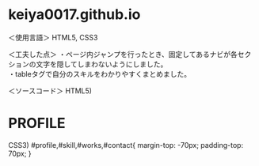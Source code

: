 # keiya0017.github.io
＜使用言語＞
HTML5, CSS3

＜工夫した点＞
・ページ内ジャンプを行ったとき、固定してあるナビが各セクションの文字を隠してしまわないようにしました。         
・tableタグで自分のスキルをわかりやすくまとめました。

＜ソースコード＞
HTML5)
<h1 class="section-title" id="profile">PROFILE</h1>

CSS3)
#profile,#skill,#works,#contact{
  margin-top: -70px;
  padding-top: 70px;
}

